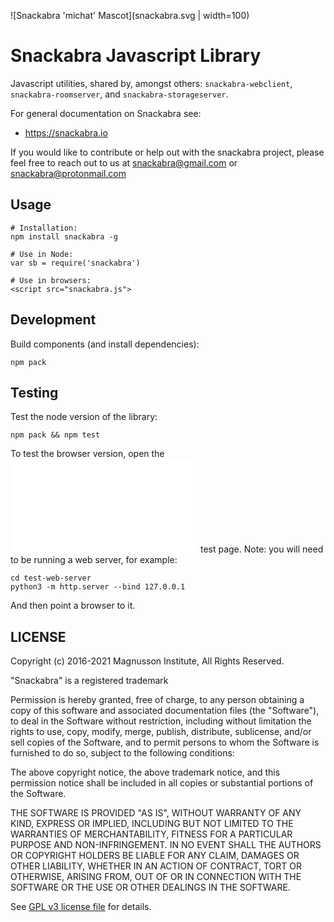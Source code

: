 ![Snackabra 'michat' Mascot](snackabra.svg | width=100)

# Snackabra Javascript Library

Javascript utilities, shared by, amongst others:
``snackabra-webclient``, ``snackabra-roomserver``, and
``snackabra-storageserver``.

For general documentation on Snackabra see:

* https://snackabra.io

If you would like to contribute or help out with the snackabra
project, please feel free to reach out to us at snackabra@gmail.com or
snackabra@protonmail.com


## Usage

```
# Installation:
npm install snackabra -g

# Use in Node:
var sb = require('snackabra')

# Use in browsers:
<script src="snackabra.js">
```

## Development

Build components (and install dependencies):

```
npm pack
```

## Testing

Test the node version of the library:

```
npm pack && npm test
```

To test the browser version, open the
![index.html](test-web-server/index.html) test page. Note: you will
need to be running a web server, for example:

```
cd test-web-server
python3 -m http.server --bind 127.0.0.1
```

And then point a browser to it.


## LICENSE

Copyright (c) 2016-2021 Magnusson Institute, All Rights Reserved.

"Snackabra" is a registered trademark

Permission is hereby granted, free of charge, to any person obtaining
a copy of this software and associated documentation files (the
"Software"), to deal in the Software without restriction, including
without limitation the rights to use, copy, modify, merge, publish,
distribute, sublicense, and/or sell copies of the Software, and to
permit persons to whom the Software is furnished to do so, subject to
the following conditions:

The above copyright notice, the above trademark notice, and this
permission notice shall be included in all copies or substantial
portions of the Software.

THE SOFTWARE IS PROVIDED "AS IS", WITHOUT WARRANTY OF ANY KIND,
EXPRESS OR IMPLIED, INCLUDING BUT NOT LIMITED TO THE WARRANTIES OF
MERCHANTABILITY, FITNESS FOR A PARTICULAR PURPOSE AND
NON-INFRINGEMENT. IN NO EVENT SHALL THE AUTHORS OR COPYRIGHT HOLDERS BE
LIABLE FOR ANY CLAIM, DAMAGES OR OTHER LIABILITY, WHETHER IN AN ACTION
OF CONTRACT, TORT OR OTHERWISE, ARISING FROM, OUT OF OR IN CONNECTION
WITH THE SOFTWARE OR THE USE OR OTHER DEALINGS IN THE SOFTWARE.

See [GPL v3 license file](LICENSE.md) for details.
